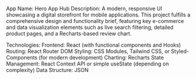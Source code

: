 App Name: Hero App Hub
Description: A modern, responsive UI showcasing a digital storefront for mobile applications. This project fulfills a comprehensive design and functionality brief, featuring key e-commerce and data visualization elements such as live search filtering, detailed product pages, and a Recharts-based review chart.

Technologies:
Frontend: React (with functional components and Hooks)
Routing: React Router DOM
Styling: CSS Modules, Tailwind CSS, or Styled-Components (for modern development)
Charting: Recharts
State Management: React Context API or simple useState (depending on complexity)
Data Structure: JSON
